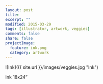 ```yaml
---
layout: post
title: 
excerpt: ""
modified: 2015-03-29
tags: [illustrator, artwork, veggies]
comments: false
share: false
projectImage:
  feature: ink.png
  category: artwork
---
```


![Ink]({{ site.url }}/images/veggies.jpg "Ink")

Ink 18x24”
